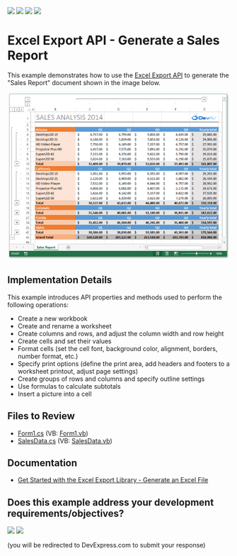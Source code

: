<!-- default badges list -->
![](https://img.shields.io/endpoint?url=https://codecentral.devexpress.com/api/v1/VersionRange/128613267/24.2.1%2B)
[![](https://img.shields.io/badge/Open_in_DevExpress_Support_Center-FF7200?style=flat-square&logo=DevExpress&logoColor=white)](https://supportcenter.devexpress.com/ticket/details/T251810)
[![](https://img.shields.io/badge/📖_How_to_use_DevExpress_Examples-e9f6fc?style=flat-square)](https://docs.devexpress.com/GeneralInformation/403183)
[![](https://img.shields.io/badge/💬_Leave_Feedback-feecdd?style=flat-square)](#does-this-example-address-your-development-requirementsobjectives)
<!-- default badges end -->

# Excel Export API -  Generate a Sales Report

This example demonstrates how to use the [Excel Export API](https://docs.devexpress.com/OfficeFileAPI/114031/excel-export-library) to generate the "Sales Report" document shown in the image below.

![image](./media/a931e138-0b84-11e5-80bf-00155d62480c.png)

## Implementation Details

This example introduces API properties and methods used to perform the following operations:

* Create a new workbook
* Create and rename a worksheet
* Create columns and rows, and adjust the column width and row height
* Create cells and set their values
* Format cells (set the cell font, background color, alignment, borders, number format, etc.)
* Specify print options (define the print area, add headers and footers to a worksheet printout, adjust page settings)
* Create groups of rows and columns and specify outline settings
* Use formulas to calculate subtotals
* Insert a picture into a cell

## Files to Review

* [Form1.cs](./CS/XLExportExampleSalesReport/Form1.cs) (VB: [Form1.vb](./VB/XLExportExampleSalesReport/Form1.vb))
* [SalesData.cs](./CS/XLExportExampleSalesReport/SalesData.cs) (VB: [SalesData.vb](./VB/XLExportExampleSalesReport/SalesData.vb))

## Documentation

* [Get Started with the Excel Export Library - Generate an Excel File](https://docs.devexpress.com/OfficeFileAPI/114032/excel-export-library/getting-started)
<!-- feedback -->
## Does this example address your development requirements/objectives?

[<img src="https://www.devexpress.com/support/examples/i/yes-button.svg"/>](https://www.devexpress.com/support/examples/survey.xml?utm_source=github&utm_campaign=excel-export-library-generate-sales-report&~~~was_helpful=yes) [<img src="https://www.devexpress.com/support/examples/i/no-button.svg"/>](https://www.devexpress.com/support/examples/survey.xml?utm_source=github&utm_campaign=excel-export-library-generate-sales-report&~~~was_helpful=no)

(you will be redirected to DevExpress.com to submit your response)
<!-- feedback end -->
